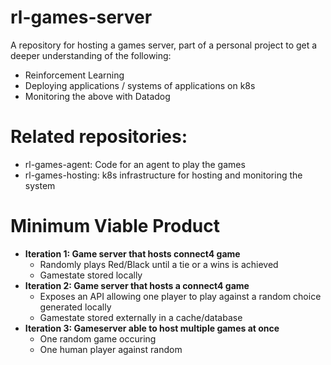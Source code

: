 # rl-games-server
A repository for hosting a games server, part of a personal project to get a deeper understanding of the following: 
- Reinforcement Learning 
- Deploying applications / systems of applications on k8s 
- Monitoring the above with Datadog

# Related repositories: 
- rl-games-agent: Code for an agent to play the games
- rl-games-hosting: k8s infrastructure for hosting and monitoring the system

# Minimum Viable Product 
- **Iteration 1: Game server that hosts connect4 game**
    - Randomly plays Red/Black until a tie or a wins is achieved
    - Gamestate stored locally
- **Iteration 2: Game server that hosts a connect4 game**
    - Exposes an API allowing one player to play against a random choice generated locally
    - Gamestate stored externally in a cache/database
- **Iteration 3: Gameserver able to host multiple games at once**
    - One random game occuring 
    - One human player against random